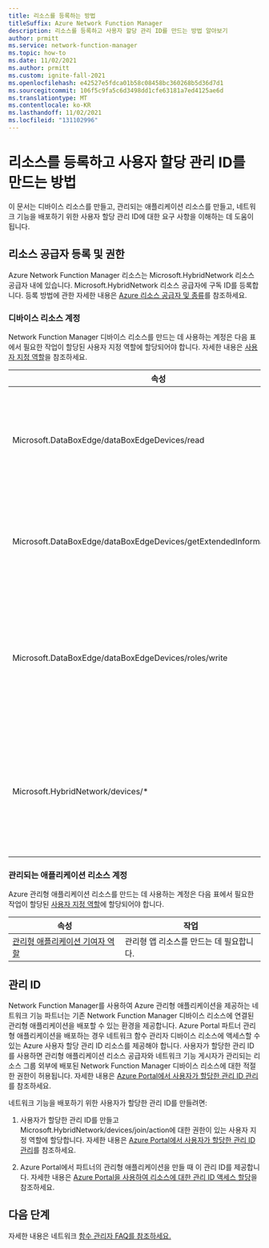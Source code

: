 ```yaml
---
title: 리소스를 등록하는 방법
titleSuffix: Azure Network Function Manager
description: 리소스를 등록하고 사용자 할당 관리 ID를 만드는 방법 알아보기
author: prmitt
ms.service: network-function-manager
ms.topic: how-to
ms.date: 11/02/2021
ms.author: prmitt
ms.custom: ignite-fall-2021
ms.openlocfilehash: e42527e5fdca01b58c08458bc360268b5d36d7d1
ms.sourcegitcommit: 106f5c9fa5c6d3498dd1cfe63181a7ed4125ae6d
ms.translationtype: MT
ms.contentlocale: ko-KR
ms.lasthandoff: 11/02/2021
ms.locfileid: "131102996"
---
```

# <a name="how-to-register-resources-and-create-user-assigned-managed-identities"></a>리소스를 등록하고 사용자 할당 관리 ID를 만드는 방법

이 문서는 디바이스 리소스를 만들고, 관리되는 애플리케이션 리소스를 만들고, 네트워크 기능을 배포하기 위한 사용자 할당 관리 ID에 대한 요구 사항을 이해하는 데 도움이 됩니다.

## <a name="resource-provider-registration-and-permissions"></a><a name="permissions"></a>리소스 공급자 등록 및 권한

Azure Network Function Manager 리소스는 Microsoft.HybridNetwork 리소스 공급자 내에 있습니다. Microsoft.HybridNetwork 리소스 공급자에 구독 ID를 등록합니다. 등록 방법에 관한 자세한 내용은 [Azure 리소스 공급자 및 종류](../azure-resource-manager/management/resource-providers-and-types.md)를 참조하세요.

### <a name="device-resource-accounts"></a>디바이스 리소스 계정

Network Function Manager 디바이스 리소스를 만드는 데 사용하는 계정은 다음 표에서 필요한 작업이 할당된 사용자 지정 역할에 할당되어야 합니다. 자세한 내용은 [사용자 지정 역할](../role-based-access-control/custom-roles.md)을 참조하세요.

| 속성 | 작업|
|---|---|
| Microsoft.DataBoxEdge/dataBoxEdgeDevices/read|네트워크 기능이 배포되는 Azure Stack Edge 리소스를 읽는 데 필요합니다. |
|Microsoft.DataBoxEdge/dataBoxEdgeDevices/getExtendedInformation/action |Azure Stack Edge 리소스의 속성 섹션을 읽는 데 필요합니다. |
|Microsoft.DataBoxEdge/dataBoxEdgeDevices/roles/write |Azure Stack Edge 리소스에서 Network Function Manager 디바이스 리소스를 만드는 데 필요합니다.|
| Microsoft.HybridNetwork/devices/* | Network Function Manager 디바이스 리소스를 만들고, 업데이트하고, 삭제하는 데 필요합니다. |

### <a name="managed-applications-resource-accounts"></a>관리되는 애플리케이션 리소스 계정

Azure 관리형 애플리케이션 리소스를 만드는 데 사용하는 계정은 다음 표에서 필요한 작업이 할당된 [사용자 지정 역할](../role-based-access-control/custom-roles.md)에 할당되어야 합니다. 

|속성 |작업 |
|---|---|
|[관리형 애플리케이션 기여자 역할](../role-based-access-control/built-in-roles.md#managed-application-contributor-role)|관리형 앱 리소스를 만드는 데 필요합니다.|

## <a name="managed-identity"></a><a name="managed-identity"></a>관리 ID

Network Function Manager를 사용하여 Azure 관리형 애플리케이션을 제공하는 네트워크 기능 파트너는 기존 Network Function Manager 디바이스 리소스에 연결된 관리형 애플리케이션을 배포할 수 있는 환경을 제공합니다. Azure Portal 파트너 관리형 애플리케이션을 배포하는 경우 네트워크 함수 관리자 디바이스 리소스에 액세스할 수 있는 Azure 사용자 할당 관리 ID 리소스를 제공해야 합니다. 사용자가 할당한 관리 ID를 사용하면 관리형 애플리케이션 리소스 공급자와 네트워크 기능 게시자가 관리되는 리소스 그룹 외부에 배포된 Network Function Manager 디바이스 리소스에 대한 적절한 권한이 허용됩니다. 자세한 내용은 [Azure Portal에서 사용자가 할당한 관리 ID 관리](../active-directory/managed-identities-azure-resources/how-to-manage-ua-identity-portal.md)를 참조하세요.

네트워크 기능을 배포하기 위한 사용자가 할당한 관리 ID를 만들려면:

1. 사용자가 할당한 관리 ID를 만들고 Microsoft.HybridNetwork/devices/join/action에 대한 권한이 있는 사용자 지정 역할에 할당합니다. 자세한 내용은 [Azure Portal에서 사용자가 할당한 관리 ID 관리](../active-directory/managed-identities-azure-resources/how-to-manage-ua-identity-portal.md)를 참조하세요.

1. Azure Portal에서 파트너의 관리형 애플리케이션을 만들 때 이 관리 ID를 제공합니다. 자세한 내용은 [Azure Portal을 사용하여 리소스에 대한 관리 ID 액세스 할당](../active-directory/managed-identities-azure-resources/howto-assign-access-portal.md)을 참조하세요.

## <a name="next-steps"></a>다음 단계

자세한 내용은 네트워크 [함수 관리자 FAQ를 참조하세요.](faq.md)
